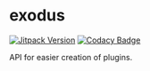 # exodus

[![Jitpack Version](https://jitpack.io/v/reussy/exodus.svg)](https://jitpack.io/#reussy/exodus)
[![Codacy Badge](https://api.codacy.com/project/badge/Grade/fd458b08f6c74aab8e6ba41d1f6c4d6f)](https://app.codacy.com/gh/reussy/exodus?utm_source=github.com&utm_medium=referral&utm_content=reussy/exodus&utm_campaign=Badge_Grade_Settings)

API for easier creation of plugins.
